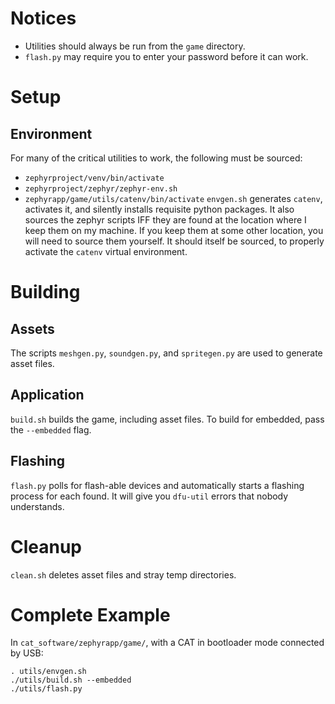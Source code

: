 # Notices
- Utilities should always be run from the `game` directory.
- `flash.py` may require you to enter your password before it can work.

# Setup
## Environment
For many of the critical utilities to work, the following must be sourced:
- `zephyrproject/venv/bin/activate`
- `zephyrproject/zephyr/zephyr-env.sh`
- `zephyrapp/game/utils/catenv/bin/activate`
`envgen.sh` generates `catenv`, activates it, and silently installs requisite python packages.
It also sources the zephyr scripts IFF they are found at the location where I keep them on my machine.
If you keep them at some other location, you will need to source them yourself.
It should itself be sourced, to properly activate the `catenv` virtual environment.

# Building
## Assets
The scripts `meshgen.py`, `soundgen.py`, and `spritegen.py` are used to generate asset files.
## Application
`build.sh` builds the game, including asset files.
To build for embedded, pass the `--embedded` flag.
## Flashing
`flash.py` polls for flash-able devices and automatically starts a flashing process for each found.
It will give you `dfu-util` errors that nobody understands.

# Cleanup
`clean.sh` deletes asset files and stray temp directories.

# Complete Example
In `cat_software/zephyrapp/game/`, with a CAT in bootloader mode connected by USB:
```
. utils/envgen.sh
./utils/build.sh --embedded
./utils/flash.py
```